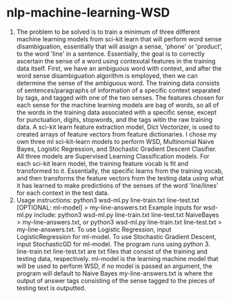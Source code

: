 # nlp-machine-learning-WSD
1) The problem to be solved is to train a minimum of three different machine learning models from sci-kit learn that will perform word sense disambiguation, essentially that will assign a sense, 'phone' or 'product', to the word 'line' in a sentence. 
Essentially, the goal is to correctly ascertain the sense of a word using contexutal features in the training data itself. First, we have an ambiguous word with context, and after the word sense 
disambiguation algorithm is employed, then we can determine the sense of the ambiguous word. The training data consists of sentences/paragraphs of information of a specific context separated by <context> tags, and tagged with one of the two senses.
The features chosen for each sense for the machine learning models are bag of words, so all of the words in the training data associated with a specific sense, except for punctuation, digits, stopwords, and the tags witin the raw training data. 
A sci-kit learn feature extraction model, Dict Vectorizer, is used to created arrays of feature vectors from feature dictionaries. I chose my own three ml sci-kit-learn models to perform WSD, Multinomial Naive Bayes, Logistic Regression, and Stochastic Gradient Descent Clasifier. All three models 
are Supervised Learning Classification models. For each sci-kit learn model, the training feature vocab is fit and transformed to it. Essentially, the specific learns from the training vocab, and then transforms the feature vectors from the testing data using what it has learned
to make predictions of the senses of the word 'line/lines' for each context in the test data. 
2) Usage instructions: python3 wsd-ml.py line-train.txt line-test.txt [OPTIONAL: ml-model] > my-line-answers.txt
Example inputs for wsd-ml.py include: python3 wsd-ml.py line-train.txt line-test.txt NaiveBayes > my-line-answers.txt, or python3 wsd-ml.py line-train.txt line-test.txt > my-line-answers.txt. To use Logistic Regression, input LogisticRegression for ml-model. To use Stochastic Gradient Descent, input StochasticGD for ml-model. 
The program runs using python 3. line-train.txt line-test.txt are txt files that consist of the training and testing data, respectively. ml-model is the learning machine model that will be used to perform WSD, if no model is passed an argument, the program will default to Naive Bayes
my-line-answers.txt is where the output of answer tags consisting of the sense tagged to the pieces of testing text is outputted.

